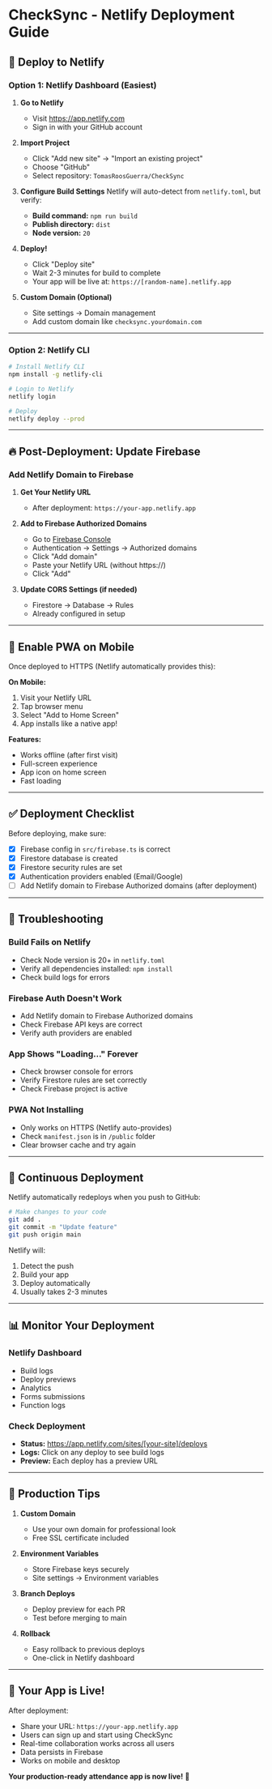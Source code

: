 # CheckSync - Netlify Deployment Guide

## 🚀 Deploy to Netlify

### Option 1: Netlify Dashboard (Easiest)

1. **Go to Netlify**
   - Visit https://app.netlify.com
   - Sign in with your GitHub account

2. **Import Project**
   - Click "Add new site" → "Import an existing project"
   - Choose "GitHub"
   - Select repository: `TomasRoosGuerra/CheckSync`

3. **Configure Build Settings**
   Netlify will auto-detect from `netlify.toml`, but verify:
   - **Build command:** `npm run build`
   - **Publish directory:** `dist`
   - **Node version:** `20`

4. **Deploy!**
   - Click "Deploy site"
   - Wait 2-3 minutes for build to complete
   - Your app will be live at: `https://[random-name].netlify.app`

5. **Custom Domain (Optional)**
   - Site settings → Domain management
   - Add custom domain like `checksync.yourdomain.com`

---

### Option 2: Netlify CLI

```bash
# Install Netlify CLI
npm install -g netlify-cli

# Login to Netlify
netlify login

# Deploy
netlify deploy --prod
```

---

## 🔥 Post-Deployment: Update Firebase

### Add Netlify Domain to Firebase

1. **Get Your Netlify URL**
   - After deployment: `https://your-app.netlify.app`

2. **Add to Firebase Authorized Domains**
   - Go to [Firebase Console](https://console.firebase.google.com/project/checksync-60519)
   - Authentication → Settings → Authorized domains
   - Click "Add domain"
   - Paste your Netlify URL (without https://)
   - Click "Add"

3. **Update CORS Settings (if needed)**
   - Firestore → Database → Rules
   - Already configured in setup

---

## 📱 Enable PWA on Mobile

Once deployed to HTTPS (Netlify automatically provides this):

**On Mobile:**
1. Visit your Netlify URL
2. Tap browser menu
3. Select "Add to Home Screen"
4. App installs like a native app!

**Features:**
- Works offline (after first visit)
- Full-screen experience
- App icon on home screen
- Fast loading

---

## ✅ Deployment Checklist

Before deploying, make sure:

- [x] Firebase config in `src/firebase.ts` is correct
- [x] Firestore database is created
- [x] Firestore security rules are set
- [x] Authentication providers enabled (Email/Google)
- [ ] Add Netlify domain to Firebase Authorized domains (after deployment)

---

## 🔧 Troubleshooting

### Build Fails on Netlify
- Check Node version is 20+ in `netlify.toml`
- Verify all dependencies installed: `npm install`
- Check build logs for errors

### Firebase Auth Doesn't Work
- Add Netlify domain to Firebase Authorized domains
- Check Firebase API keys are correct
- Verify auth providers are enabled

### App Shows "Loading..." Forever
- Check browser console for errors
- Verify Firestore rules are set correctly
- Check Firebase project is active

### PWA Not Installing
- Only works on HTTPS (Netlify auto-provides)
- Check `manifest.json` is in `/public` folder
- Clear browser cache and try again

---

## 🎯 Continuous Deployment

Netlify automatically redeploys when you push to GitHub:

```bash
# Make changes to your code
git add .
git commit -m "Update feature"
git push origin main
```

Netlify will:
1. Detect the push
2. Build your app
3. Deploy automatically
4. Usually takes 2-3 minutes

---

## 📊 Monitor Your Deployment

### Netlify Dashboard
- Build logs
- Deploy previews
- Analytics
- Forms submissions
- Function logs

### Check Deployment
- **Status:** https://app.netlify.com/sites/[your-site]/deploys
- **Logs:** Click on any deploy to see build logs
- **Preview:** Each deploy has a preview URL

---

## 🌟 Production Tips

1. **Custom Domain**
   - Use your own domain for professional look
   - Free SSL certificate included

2. **Environment Variables**
   - Store Firebase keys securely
   - Site settings → Environment variables

3. **Branch Deploys**
   - Deploy preview for each PR
   - Test before merging to main

4. **Rollback**
   - Easy rollback to previous deploys
   - One-click in Netlify dashboard

---

## 🎉 Your App is Live!

After deployment:
- Share your URL: `https://your-app.netlify.app`
- Users can sign up and start using CheckSync
- Real-time collaboration works across all users
- Data persists in Firebase
- Works on mobile and desktop

**Your production-ready attendance app is now live!** 🚀

